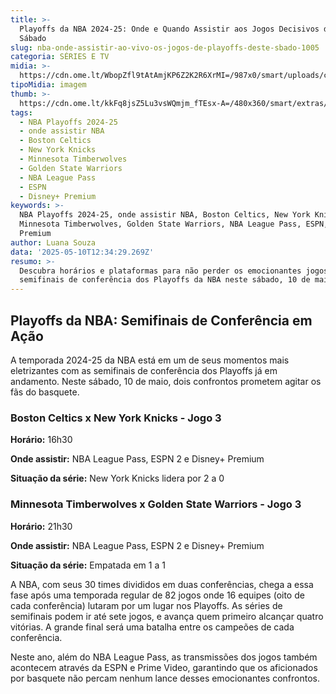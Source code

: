 ```yaml
---
title: >-
  Playoffs da NBA 2024-25: Onde e Quando Assistir aos Jogos Decisivos deste
  Sábado
slug: nba-onde-assistir-ao-vivo-os-jogos-de-playoffs-deste-sbado-1005
categoria: SÉRIES E TV
midia: >-
  https://cdn.ome.lt/WbopZfl9tAtAmjKP6Z2K2R6XrMI=/987x0/smart/uploads/conteudo/fotos/jimmy-butler-playoffs-nba.jpg
tipoMidia: imagem
thumb: >-
  https://cdn.ome.lt/kkFq8jsZ5Lu3vsWQmjm_fTEsx-A=/480x360/smart/extras/conteudos/jimmy-butler-playoffs-nba-peq.jpg
tags:
  - NBA Playoffs 2024-25
  - onde assistir NBA
  - Boston Celtics
  - New York Knicks
  - Minnesota Timberwolves
  - Golden State Warriors
  - NBA League Pass
  - ESPN
  - Disney+ Premium
keywords: >-
  NBA Playoffs 2024-25, onde assistir NBA, Boston Celtics, New York Knicks,
  Minnesota Timberwolves, Golden State Warriors, NBA League Pass, ESPN, Disney+
  Premium
author: Luana Souza
data: '2025-05-10T12:34:29.269Z'
resumo: >-
  Descubra horários e plataformas para não perder os emocionantes jogos das
  semifinais de conferência dos Playoffs da NBA neste sábado, 10 de maio.
---
```


## Playoffs da NBA: Semifinais de Conferência em Ação

A temporada 2024-25 da NBA está em um de seus momentos mais eletrizantes com as semifinais de conferência dos Playoffs já em andamento. Neste sábado, 10 de maio, dois confrontos prometem agitar os fãs do basquete.

### Boston Celtics x New York Knicks - Jogo 3

**Horário:** 16h30

**Onde assistir:** NBA League Pass, ESPN 2 e Disney+ Premium

**Situação da série:** New York Knicks lidera por 2 a 0

### Minnesota Timberwolves x Golden State Warriors - Jogo 3

**Horário:** 21h30

**Onde assistir:** NBA League Pass, ESPN 2 e Disney+ Premium

**Situação da série:** Empatada em 1 a 1

A NBA, com seus 30 times divididos em duas conferências, chega a essa fase após uma temporada regular de 82 jogos onde 16 equipes (oito de cada conferência) lutaram por um lugar nos Playoffs. As séries de semifinais podem ir até sete jogos, e avança quem primeiro alcançar quatro vitórias. A grande final será uma batalha entre os campeões de cada conferência.

Neste ano, além do NBA League Pass, as transmissões dos jogos também acontecem através da ESPN e Prime Video, garantindo que os aficionados por basquete não percam nenhum lance desses emocionantes confrontos.
